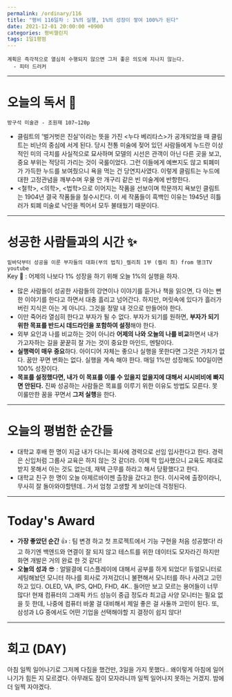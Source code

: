 ```yaml
---
permalink: /ordinary/116
title: "평비 116일차 : 1%의 실행, 1%의 성장이 쌓여 100%가 된다"
date: 2021-12-01 20:00:00 +0900
categories: 평비챌린지
tags: 1일1평범
---
```

```
계획은 즉각적으로 열심히 수행되지 않으면 그저 좋은 의도에 지나지 않는다.
  - 피터 드러커
```

---
# 오늘의 독서 📕
`방구석 미술관 - 조원재 107~120p`  
- 클림트의 '벌거벗은 진실'이라는 뜻을 가진 <누다 베리타스>가 공개되었을 때 클림트는 비난의 중심에 서게 된다. 당시 전통 미술에 젖어 있던 사람들에게 누드란 이상적인 미의 극치를 사실적으로 묘사하며 모델의 시선은 관객이 아닌 다른 곳을 보고, 중요 부위는 적당히 가리는 것이 국룰이었다. 그런 이들에게 예쁘지도 않고 퇴폐미가 가득한 누드를 보여줬으니 욕을 먹는 건 당연지사였다. 이렇게 클림트는 누드에 대한 고정관념을 깨부수며 우물 안 개구리 같은 빈 미술계에 반항한다.
- <철학>, <의학>, <법학>으로 이어지는 작품을 선보이며 학문까지 욕보인 클림트는 1904년 결국 작품들을 철수시킨다. 이 세 작품들이 흑백인 이유는 1945년 히틀러가 퇴폐 미술로 낙인을 찍어서 모두 불태웠기 때문이다.

---
# 성공한 사람들과의 시간 ✨
`밑바닥부터 성공을 이룬 부자들의 대화(부의 법칙)_켈리최 1부 (켈리 최) from 행크TV youtube`  
Key 🔑 : 어제의 나보다 1% 성장을 하기 위해 오늘 1%의 실행을 하자.
- 많은 사람들이 성공한 사람들의 강연이나 이야기를 듣거나 책을 읽으면, 다 아는 뻔한 이야기를 한다고 하면서 대충 흘리고 넘어간다. 하지만, 머릿속에 있다가 흘러가버린 지식은 아는 게 아니다. 그것을 정말 내 것으로 만들어야 한다.
- 이만 죽어라 열심히 한다고 부자가 될 수 없다. 부자가 되기를 원하면, **부자가 되기 위한 목표를 반드시 데드라인을 포함하여 설정**해야 한다.
- 외부 요인과 나를 비교하는 것이 아니라 **어제의 나와 오늘의 나를 비교**하면서 내가 가고자하는 길을 꾿꾿히 잘 가는 것이 중요한 마인드, 멘탈이다.
- **실행력이 매우 중요**하다. 아이디어 자체는 좋으나 실행을 못한다면 그것은 가치가 없다. 꿈만 꾸면 변화는 없다. 실행을 계속 해야 한다. 매일 1%만 성장해도 100일이면 100% 성장이다.
- **목표를 설정했다면, 내가 이 목표를 이룰 수 있을지 없을지에 대해서 시시비비에 빠지면 안된다.** 진짜 성공하는 사람들은 목표를 이루기 위한 이유도 방법도 모른다. 못 이룰만한 꿈을 꾸면서 **그저 실행**을 한다.

---
# 오늘의 평범한 순간들
- 대학교 후배 한 명이 지금 내가 다니는 회사에 경력으로 선임 입사한다고 한다. 경력은 신입처럼 그룹사 교육은 하지 않는 것 같더라. 이제 막 입사했으니 교육도 제대로 받지 못해서 아는 것도 없는데, 재택 근무를 하라고 해서 당황했다고 한다.
- 대학교 친구 한 명이 오늘 아제르바이젠 츨장을 갔다고 한다. 이시국에 출장이라니, 무사히 잘 돌아와야할텐데.. 가서 엄청 고생할 게 보이는데 걱정된다.

---
# Today's Award
- **가장 좋았던 순간** 👍 : 팀 변경 하고 첫 프로젝트에서 기능 구현을 처음 성공했다! 라고 하기엔 백엔드와 연결이 잘 되지 않고 테스트를 위한 데이터도 모자라긴 하지만 화면 개발은 거의 완료 한 것 같다!
- **오늘의 성과** 😎 : 얼떨결에 디스플레이에 대해서 공부를 하게 되었다! 듀얼모니터로 세팅해놨던 모니터 하나를 회사로 가져갔더니 불편해서 모니터를 하나 사려고 고민하고 있다. OLED, VA, IPS, QHD, FHD, 4K.. 들어만 보고 모르는 용어들이 너무 많다! 현재 컴퓨터의 그래픽 카드 성능이 중급 정도라 최고급 사양 모니터는 필요 없을 듯 한데, 나중에 컴퓨터 바꿀 걸 대비해서 제일 좋은 걸 사둘까 고민이 된다. 또, 삼성과 LG 중에서도 어떤 기업을 선택해야할 지 결정이 쉽지 않다!

---
# 회고 (DAY)
아침 일찍 일어나기로 그저께 다짐을 했건만, 3일을 가지 못했다.. 왜이렇게 아침에 일어나기가 힘든 지 모르겠다. 아무래도 잠이 모자라니까 일찍 일어나지 못하는 거겠지. 밤에 더 일찍 자야겠다.